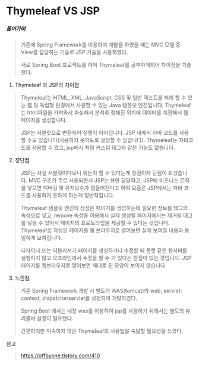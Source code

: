 # Thymeleaf VS JSP

##### 들어가며

>  기존에 Spring Framework를 이용하여 개발을 하였을 때는 MVC 모델 중 View를 담당하는 기술로 JSP 기술을 사용하였다. 
>
>  새로 Spring Boot 프로젝트를 하며 Thymeleaf를 공부하게되어 차이점을 기술한다.



1. Thymeleaf 와 JSP의 차이점

> Thymeleaf는 HTML, XML, JavaScript, CSS 및 일반 텍스트를 처리 할 수 있는 웹 및 독립형 환경에서 사용할 수 있는 Java 템플릿 엔진입니다. Thymeleaf는 html파일을 가져와서 파싱해서 분석후 정해진 위치에 데이터를 치환해서 웹 페이지를 생성합니다.
>
> 
>
> JSP는 서블릿으로 변환되어 실행이 되어집니다. JSP 내에서 자바 코드를 사용할 수도 있습니다(사용하지 못하도록 설정할 수 있습니다). Thymeleaf는 자바코드를 사용할 수 없고, jsp에서 처럼 커스텀 태그와 같은 기능도 없습니다.

2. 장단점

> JSP는 사실 서블릿이다보니 뭐든지 할 수 있다는게 장점이자 단점이 되겠습니다. MVC 구조가 주로 사용되면서 JSP는 뷰만 담당하고, JSP에 비즈니스 로직을 넣으면 디버깅 및 유지보수가 힘들어진다고 하여 요즘은 JSP에서는 자바 코드를 사용하지 못하게 하는게 일반적입니다.
>
> 
>
> Thymeleaf 템플릿 엔진의 장점은 페이지를 생성하는데 필요한 정보를 태그의 속성으로 넣고, remove 속성을 이용해서 실제 생성될 페이지에서는 제거될 태그를 넣을 수 있어서 페이지의 프로토타입을 제공할 수 있다는 것입니다. Thymeleaf로 작성된 페이지를 웹 브라우저로 열어보면 실제 보여질 내용과 동일하게 보여집니다.
>
> 
>
> 디자이너 또는 퍼블리셔가 페이지를 생성하거나 수정할 때 톰캣 같은 웹서버를 실행하지 않고 오프라인에서 수정을 할 수 가 있다는 장점이 있는 것입니다. JSP 페이지를 웹브라우저로 열어보면 제대로 된 모양이 보이지 않습니다.



3. 느낀점

> 기존 Spring Framework  개발 시 별도의 WAS(tomcat)와 web, servlet-context, dispatcherservlet를 설정하여 개발하였다.
>
> Spring Boot 에서는 내장 was를 이용하여 jsp를 사용하기 위해서는 별도의 뷰 리졸버 설정이 필요했다.
>
> 간편하지만 익숙하지 않은 Thymeleaf의 사용법을 숙달할 필요성을 느꼈다.





참고

> https://offbyone.tistory.com/410